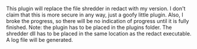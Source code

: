 This plugin will replace the file shredder in redact with my version. I don't claim that this is more secure in any way, just a goofy little plugin. Also, I broke the progress, so there will be no indication of progress until it is fully finished. Note: the plugin has to be placed in the plugins folder. The shredder dll has to be placed in the same location as the redact executable. A log file will be generated.